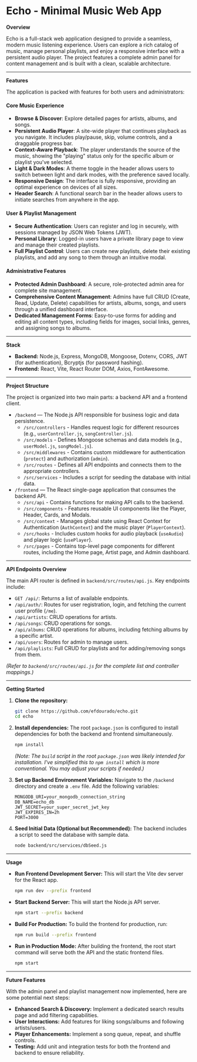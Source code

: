 # Echo - Minimal Music Web App

**Overview**

Echo is a full-stack web application designed to provide a seamless, modern music listening experience. Users can explore a rich catalog of music, manage personal playlists, and enjoy a responsive interface with a persistent audio player. The project features a complete admin panel for content management and is built with a clean, scalable architecture.

-----

**Features**

The application is packed with features for both users and administrators:

#### Core Music Experience

  * **Browse & Discover**: Explore detailed pages for artists, albums, and songs.
  * **Persistent Audio Player**: A site-wide player that continues playback as you navigate. It includes play/pause, skip, volume controls, and a draggable progress bar.
  * **Context-Aware Playback**: The player understands the source of the music, showing the "playing" status only for the specific album or playlist you've selected.
  * **Light & Dark Modes**: A theme toggle in the header allows users to switch between light and dark modes, with the preference saved locally.
  * **Responsive Design**: The interface is fully responsive, providing an optimal experience on devices of all sizes.
  * **Header Search**: A functional search bar in the header allows users to initiate searches from anywhere in the app.

#### User & Playlist Management

  * **Secure Authentication**: Users can register and log in securely, with sessions managed by JSON Web Tokens (JWT).
  * **Personal Library**: Logged-in users have a private library page to view and manage their created playlists.
  * **Full Playlist Control**: Users can create new playlists, delete their existing playlists, and add any song to them through an intuitive modal.

#### Administrative Features

  * **Protected Admin Dashboard**: A secure, role-protected admin area for complete site management.
  * **Comprehensive Content Management**: Admins have full CRUD (Create, Read, Update, Delete) capabilities for artists, albums, songs, and users through a unified dashboard interface.
  * **Dedicated Management Forms**: Easy-to-use forms for adding and editing all content types, including fields for images, social links, genres, and assigning songs to albums.

-----

**Stack**

  * **Backend:** Node.js, Express, MongoDB, Mongoose, Dotenv, CORS, JWT (for authentication), Bcryptjs (for password hashing).
  * **Frontend:** React, Vite, React Router DOM, Axios, FontAwesome.

-----

**Project Structure**

The project is organized into two main parts: a backend API and a frontend client.

  * `/backend` — The Node.js API responsible for business logic and data persistence.
      * `/src/controllers` - Handles request logic for different resources (e.g., `userController.js`, `songController.js`).
      * `/src/models` - Defines Mongoose schemas and data models (e.g., `userModel.js`, `songModel.js`).
      * `/src/middlewares` - Contains custom middleware for authentication (`protect`) and authorization (`admin`).
      * `/src/routes` - Defines all API endpoints and connects them to the appropriate controllers.
      * `/src/services` - Includes a script for seeding the database with initial data.
  * `/frontend` — The React single-page application that consumes the backend API.
      * `/src/api` - Contains functions for making API calls to the backend.
      * `/src/components` - Features reusable UI components like the Player, Header, Cards, and Modals.
      * `/src/context` - Manages global state using React Context for Authentication (`AuthContext`) and the music player (`PlayerContext`).
      * `/src/hooks` - Includes custom hooks for audio playback (`useAudio`) and player logic (`usePlayer`).
      * `/src/pages` - Contains top-level page components for different routes, including the Home page, Artist page, and Admin dashboard.

-----

**API Endpoints Overview**

The main API router is defined in `backend/src/routes/api.js`. Key endpoints include:

  * `GET /api/`: Returns a list of available endpoints.
  * `/api/auth/`: Routes for user registration, login, and fetching the current user profile (`/me`).
  * `/api/artists`: CRUD operations for artists.
  * `/api/songs`: CRUD operations for songs.
  * `/api/albums`: CRUD operations for albums, including fetching albums by a specific artist.
  * `/api/users`: Routes for admin to manage users.
  * `/api/playlists`: Full CRUD for playlists and for adding/removing songs from them.

*(Refer to `backend/src/routes/api.js` for the complete list and controller mappings.)*

-----

**Getting Started**

1.  **Clone the repository:**

    ```bash
    git clone https://github.com/efdourado/echo.git
    cd echo
    ```

2.  **Install dependencies:**
    The root `package.json` is configured to install dependencies for both the backend and frontend simultaneously.

    ```bash
    npm install
    ```

    *(Note: The `build` script in the root `package.json` was likely intended for installation. I've simplified this to `npm install` which is more conventional. You may adjust your scripts if needed.)*

3.  **Set up Backend Environment Variables:**
    Navigate to the `/backend` directory and create a `.env` file. Add the following variables:

    ```env
    MONGODB_URI=your_mongodb_connection_string
    DB_NAME=echo_db
    JWT_SECRET=your_super_secret_jwt_key
    JWT_EXPIRES_IN=2h
    PORT=3000
    ```

4.  **Seed Initial Data (Optional but Recommended):**
    The backend includes a script to seed the database with sample data.

    ```bash
    node backend/src/services/dbSeed.js
    ```

-----

**Usage**

  * **Run Frontend Development Server:**
    This will start the Vite dev server for the React app.

    ```bash
    npm run dev --prefix frontend
    ```

  * **Start Backend Server:**
    This will start the Node.js API server.

    ```bash
    npm start --prefix backend
    ```

  * **Build For Production:**
    To build the frontend for production, run:

    ```bash
    npm run build --prefix frontend
    ```

  * **Run in Production Mode:**
    After building the frontend, the root start command will serve both the API and the static frontend files.

    ```bash
    npm start
    ```

-----

**Future Features**

With the admin panel and playlist management now implemented, here are some potential next steps:

  * **Enhanced Search & Discovery:** Implement a dedicated search results page and add filtering capabilities.
  * **User Interactions:** Add features for liking songs/albums and following artists/users.
  * **Player Enhancements:** Implement a song queue, repeat, and shuffle controls.
  * **Testing:** Add unit and integration tests for both the frontend and backend to ensure reliability.